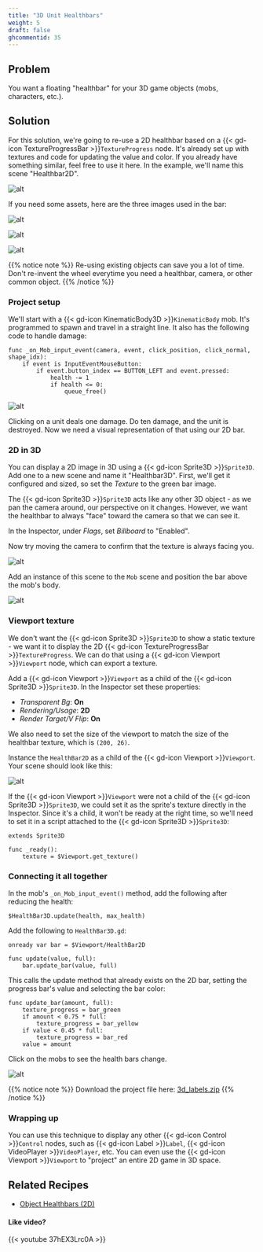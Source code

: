 ```yaml
---
title: "3D Unit Healthbars"
weight: 5
draft: false
ghcommentid: 35
---
```


## Problem

You want a floating "healthbar" for your 3D game objects (mobs, characters, etc.).

## Solution

For this solution, we're going to re-use a 2D healthbar based on a {{< gd-icon TextureProgressBar >}}`TextureProgress` node. It's already set up with textures and code for updating the value and color. If you already have something similar, feel free to use it here. In the example, we'll name this scene "Healthbar2D".

![alt](/godot_recipes/3.x/img/healthbar_example.gif)

If you need some assets, here are the three images used in the bar:

![alt](/godot_recipes/3.x/img/barHorizontal_green_mid%20200.png)

![alt](/godot_recipes/3.x/img/barHorizontal_yellow_mid%20200.png)

![alt](/godot_recipes/3.x/img/barHorizontal_red_mid%20200.png)

{{% notice note %}}
Re-using existing objects can save you a lot of time. Don't re-invent the wheel everytime you need a healthbar, camera, or other common object.
{{% /notice %}}

### Project setup

We'll start with a {{< gd-icon KinematicBody3D >}}`KinematicBody` mob. It's programmed to spawn and travel in a straight line. It also has the following code to handle damage:

```gdscript
func _on_Mob_input_event(camera, event, click_position, click_normal, shape_idx):
    if event is InputEventMouseButton:
        if event.button_index == BUTTON_LEFT and event.pressed:
            health -= 1
            if health <= 0:
                queue_free()
```

![alt](/godot_recipes/3.x/img/3d_bars01.gif)

Clicking on a unit deals one damage. Do ten damage, and the unit is destroyed. Now we need a visual representation of that using our 2D bar.

### 2D in 3D

You can display a 2D image in 3D using a {{< gd-icon Sprite3D >}}`Sprite3D`. Add one to a new scene and name it "Healthbar3D". First, we'll get it configured and sized, so set the _Texture_ to the green bar image.

The {{< gd-icon Sprite3D >}}`Sprite3D` acts like any other 3D object - as we pan the camera around, our perspective on it changes. However, we want the healthbar to always "face" toward the camera so that we can see it.

In the Inspector, under _Flags_, set _Billboard_ to "Enabled".

Now try moving the camera to confirm that the texture is always facing you.

![alt](/godot_recipes/3.x/img/3d_bars02.gif)

Add an instance of this scene to the `Mob` scene and position the bar above the mob's body.

![alt](/godot_recipes/3.x/img/3d_bars04.png)

### Viewport texture

We don't want the {{< gd-icon Sprite3D >}}`Sprite3D` to show a static texture - we want it to display the 2D {{< gd-icon TextureProgressBar >}}`TextureProgress`. We can do that using a {{< gd-icon Viewport >}}`Viewport` node, which can export a texture.

Add a {{< gd-icon Viewport >}}`Viewport` as a child of the {{< gd-icon Sprite3D >}}`Sprite3D`. In the Inspector set these properties:

- _Transparent Bg_: **On**
- _Rendering/Usage_: **2D**
- _Render Target/V Flip_: **On**

We also need to set the size of the viewport to match the size of the healthbar texture, which is `(200, 26)`.

Instance the `HealthBar2D` as a child of the {{< gd-icon Viewport >}}`Viewport`. Your scene should look like this:

![alt](/godot_recipes/3.x/img/3d_bars03.png)

If the {{< gd-icon Viewport >}}`Viewport` were not a child of the {{< gd-icon Sprite3D >}}`Sprite3D`, we could set it as the sprite's texture directly in the Inspector. Since it's a child, it won't be ready at the right time, so we'll need to set it in a script attached to the {{< gd-icon Sprite3D >}}`Sprite3D`:

```gdscript
extends Sprite3D

func _ready():
    texture = $Viewport.get_texture()
```

### Connecting it all together

In the mob's `_on_Mob_input_event()` method, add the following after reducing the health:

```gdscript
$HealthBar3D.update(health, max_health)
```

Add the following to `HealthBar3D.gd`:

```gdscript
onready var bar = $Viewport/HealthBar2D

func update(value, full):
    bar.update_bar(value, full)
```

This calls the update method that already exists on the 2D bar, setting the progress bar's value and selecting the bar color:

```gdscript
func update_bar(amount, full):
    texture_progress = bar_green
    if amount < 0.75 * full:
        texture_progress = bar_yellow
    if value < 0.45 * full:
        texture_progress = bar_red
    value = amount
```

Click on the mobs to see the health bars change.

![alt](/godot_recipes/3.x/img/3d_bars05.gif)

{{% notice note %}}
Download the project file here: [3d_labels.zip](/godot_recipes/3.x/files/3d_labels.zip)
{{% /notice %}}

### Wrapping up

You can use this technique to display any other {{< gd-icon Control >}}`Control` nodes, such as {{< gd-icon Label >}}`Label`, {{< gd-icon VideoPlayer >}}`VideoPlayer`, etc. You can even use the {{< gd-icon Viewport >}}`Viewport` to "project" an entire 2D game in 3D space.

## Related Recipes

- [Object Healthbars (2D)](/godot_recipes/3.x/ui/unit_healthbar/)

#### Like video?

{{< youtube 37hEX3Lrc0A >}}
